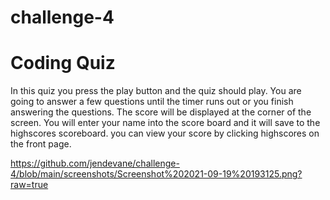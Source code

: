 # challenge-4
# Coding Quiz
In this quiz you press the play button and the quiz should play. You are going to answer a few questions until the timer runs out or you finish answering the questions. The score will be displayed at the corner of the screen. You will enter your name into the score board and it will save to the highscores scoreboard. 
you can view your score by clicking highscores on the front page. 

https://github.com/jendevane/challenge-4/blob/main/screenshots/Screenshot%202021-09-19%20193125.png?raw=true
